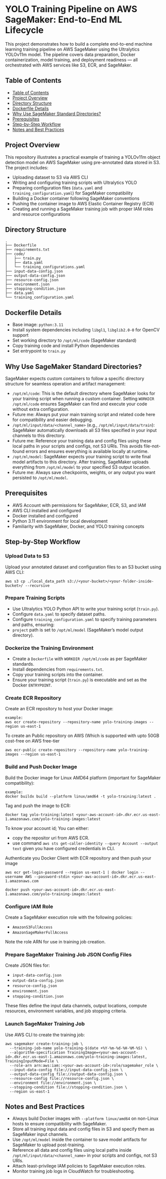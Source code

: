 # YOLO Training Pipeline on AWS SageMaker: End-to-End ML Lifecycle
This project demonstrates how to build a complete end-to-end machine learning training pipeline on AWS SageMaker using the Ultralytics YOLOv11m model. The pipeline covers data preparation, Docker containerization, model training, and deployment readiness — all orchestrated with AWS services like S3, ECR, and SageMaker.

## Table of Contents

- [Table of Contents](#table-of-contents)
- [Project Overview](#project-overview)
- [Directory Structure](#directory-structure)
- [Dockerfile Details](#dockerfile-details)
- [Why Use SageMaker Standard Directories?](#why-use-sagemaker-standard-directories)
- [Prerequisites](#prerequisites)
- [Step-by-Step Workflow](#step-by-step-workflow)
- [Notes and Best Practices](#notes-and-best-practices)

## Project Overview
This repository illustrates a practical example of training a YOLOv11m object detection model on AWS SageMaker using pre-annotated data stored in S3. The project includes:
- Uploading dataset to S3 via AWS CLI
- Writing and configuring training scripts with Ultralytics YOLO
- Preparing configuration files (`data.yaml` and `training_configuration.yaml`) for SageMaker compatibility
- Building a Docker container following SageMaker conventions
- Pushing the container image to AWS Elastic Container Registry (ECR)
- Creating and running a SageMaker training job with proper IAM roles and resource configurations

## Directory Structure
```
.
├── Dockerfile
├── requirements.txt
├── code/
│   ├── train.py
│   ├── data.yaml
│   └── training_configurations.yaml
├── input-data-config.json
├── output-data-config.json
├── resource-config.json
├── environment.json
├── stopping-condition.json
├── data.yaml
└── training_configuration.yaml
```

## Dockerfile Details
- Base image: `python:3.11`
- Install system dependencies including `libgl1`, `libglib2.0-0` for OpenCV support
- Set working directory to `/opt/ml/code` (SageMaker standard)
- Copy training code and install Python dependencies
- Set entrypoint to `train.py`

## Why Use SageMaker Standard Directories?
SageMaker expects custom containers to follow a specific directory structure for seamless operation and artifact management:
- `/opt/ml/code`: This is the default directory where SageMaker looks for your training script when running a custom container. Setting `WORKDIR /opt/ml/code` ensures SageMaker can find and execute your code without extra configuration.
- Future me: Always put your main training script and related code here for compatibility and easier debugging.
- `/opt/ml/input/data/<channel_name>` (e.g., `/opt/ml/input/data/train`): SageMaker automatically downloads all S3 files specified in your input channels to this directory.
- Future me: Reference your training data and config files using these local paths in your scripts and configs, not S3 URIs. This avoids file-not-found errors and ensures everything is available locally at runtime.
- `/opt/ml/model`: SageMaker expects your training script to write final model artifacts to this directory. After training, SageMaker uploads everything from `/opt/ml/model` to your specified S3 output location.
- Future me: Always save checkpoints, weights, or any output you want persisted to `/opt/ml/model`.

 ## Prerequisites
- AWS Account with permissions for SageMaker, ECR, S3, and IAM
- AWS CLI installed and configured
- Docker installed and configured
- Python 3.11 environment for local development
- Familiarity with SageMaker, Docker, and YOLO training concepts

 ## Step-by-Step Workflow

 ### Upload Data to S3
 Upload your annotated dataset and configuration files to an S3 bucket using AWS CLI:
```
aws s3 cp ./local_data_path s3://<your-bucket>/<your-folder-inside-bucket>/ --recursive
```

### Prepare Training Scripts
- Use Ultralytics YOLO Python API to write your training script (`train.py`).
- Configure `data.yaml` to specify dataset paths.
- Configure `training_configuration.yaml` to specify training parameters and paths, ensuring:
- `project` path is set to `/opt/ml/model` (SageMaker’s model output directory).

### Dockerize the Training Environment
- Create a `Dockerfile` with `WORKDIR /opt/ml/code` as per SageMaker standards.
- Install dependencies from `requirements.txt`.
- Copy your training scripts into the container.
- Ensure your training script (`train.py`) is executable and set as the Docker `ENTRYPOINT`.

### Create ECR Repository
Create an ECR repository to host your Docker image:
```
example:
aws ecr create-repository --repository-name yolo-training-images --region us-east-1
```
To create an Public repository on AWS (Which is supported with upto 50GB cost-free on AWS free-tier
```
aws ecr-public create-repository --repository-name yolo-training-images --region us-east-1
```

### Build and Push Docker Image
Build the Docker image for Linux AMD64 platform (important for SageMaker compatibility):
```
example:
docker buildx build --platform linux/amd64 -t yolo-training:latest .
```
Tag and push the image to ECR:
```
docker tag yolo-training:latest <your-aws-account-id>.dkr.ecr.us-east-1.amazonaws.com/yolo-training-images:latest
```
To know your account id; You can either:
- copy the repositor uri from AWS ECR.
- use command  ```aws sts get-caller-identity --query Account --output text``` given you have configured credentials in CLI.

Authenticate you Docker Client with ECR repository and then push your image
```
aws ecr get-login-password --region us-east-1 | docker login --username AWS --password-stdin <your-aws-account-id>.dkr.ecr.us-east-1.amazonaws.com

docker push <your-aws-account-id>.dkr.ecr.us-east-1.amazonaws.com/yolo-training-images:latest
```

### Configure IAM Role
Create a SageMaker execution role with the following policies:
- `AmazonS3FullAccess`
- `AmazonSageMakerFullAccess`
  
Note the role ARN for use in training job creation.

### Prepare SageMaker Training Job JSON Config Files
Create JSON files for:
- `input-data-config.json`
- `output-data-config.json`
- `resource-config.json`
- `environment.json`
- `stopping-condition.json`
  
These files define the input data channels, output locations, compute resources, environment variables, and job stopping criteria.

### Launch SageMaker Training Job
Use AWS CLI to create the training job:
```
aws sagemaker create-training-job \
  --training-job-name yolo-training-$(date +%Y-%m-%d-%H-%M-%S) \
  --algorithm-specification TrainingImage=<your-aws-account-id>.dkr.ecr.us-east-1.amazonaws.com/yolo-training-images:latest, TrainingInputMode=File \
  --role-arn arn:aws:iam::<your-aws-account-id>:role/sagemaker_role \
  --input-data-config file://input-data-config.json \
  --output-data-config file://output-data-config.json \
  --resource-config file://resource-config.json \
  --environment file://environment.json \
  --stopping-condition file://stopping-condition.json \
  --region us-east-1
```

## Notes and Best Practices
- Always build Docker images with `--platform linux/amd64` on non-Linux hosts to ensure compatibility with SageMaker.
- Store all training input data and config files in S3 and specify them as SageMaker input channels.
- Use `/opt/ml/model` inside the container to save model artifacts for SageMaker to upload post-training.
- Reference all data and config files using local paths inside `/opt/ml/input/data/<channel_name>` in your scripts and configs, not S3 URIs.
- Attach least-privilege IAM policies to SageMaker execution roles.
- Monitor training job logs in CloudWatch for troubleshooting.

